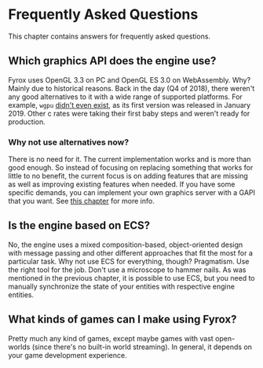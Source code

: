 # Frequently Asked Questions

This chapter contains answers for frequently asked questions.

## Which graphics API does the engine use?

Fyrox uses OpenGL 3.3 on PC and OpenGL ES 3.0 on WebAssembly. Why? Mainly due to historical reasons. Back in the day 
(Q4 of 2018), there weren't any good alternatives to it with a wide range of supported platforms. For example, `wgpu` 
[didn't even exist](https://crates.io/crates/wgpu/0.1.0), as its first version was released in January 2019. Other c
rates were taking their first baby steps and weren't ready for production.

### Why not use alternatives now?

There is no need for it. The current implementation works and is more than good enough. So instead of focusing on 
replacing something that works for little to no benefit, the current focus is on adding features that are missing as 
well as improving existing features when needed. If you have some specific demands, you can implement your own graphics
server with a GAPI that you want. See [this chapter](../rendering/server.md) for more info.

## Is the engine based on ECS?

No, the engine uses a mixed composition-based, object-oriented design with message passing and other different approaches 
that fit the most for a particular task. Why not use ECS for everything, though? Pragmatism. Use the right tool for the job. 
Don't use a microscope to hammer nails. As was mentioned in the previous chapter, it is possible to use ECS, but you need
to manually synchronize the state of your entities with respective engine entities.

## What kinds of games can I make using Fyrox?

Pretty much any kind of games, except maybe games with vast open-worlds (since there's no built-in world streaming).
In general, it depends on your game development experience.
